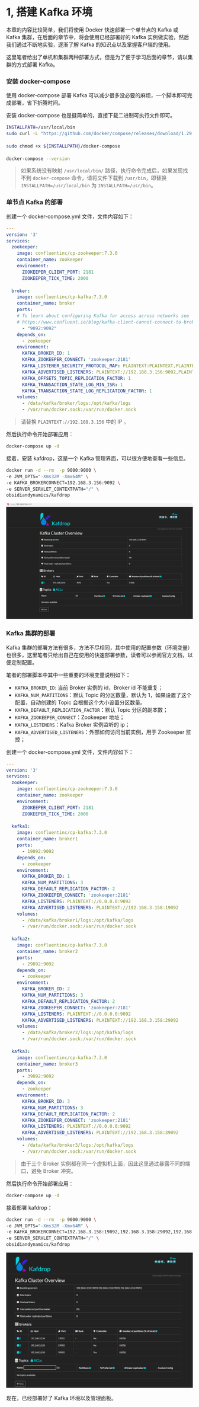 # 1, 搭建 Kafka 环境

本章的内容比较简单，我们将使用 Docker 快速部署一个单节点的 Kafka 或 Kafka 集群，在后面的章节中，将会使用已经部署好的 Kafka 实例做实验，然后我们通过不断地实验，逐渐了解 Kafka 的知识点以及掌握客户端的使用。 





这里笔者给出了单机和集群两种部署方式，但是为了便于学习后面的章节，请以集群的方式部署 Kafka。



### 安装 docker-compose

使用 docker-compose 部署 Kafka 可以减少很多没必要的麻烦，一个脚本即可完成部署，省下折腾时间。

安装 docker-compose 也是挺简单的，直接下载二进制可执行文件即可。



```bash
INSTALLPATH=/usr/local/bin
sudo curl -L "https://github.com/docker/compose/releases/download/1.29.2/docker-compose-$(uname -s)-$(uname -m)" -o ${INSTALLPATH}/docker-compose

sudo chmod +x ${INSTALLPATH}/docker-compose

docker-compose --version
```

> 如果系统没有映射 `/usr/local/bin/` 路径，执行命令完成后，如果发现找不到 `docker-compose` 命令，请将文件下载到 `/usr/bin`，即替换 `INSTALLPATH=/usr/local/bin` 为 `INSTALLPATH=/usr/bin`。



### 单节点 Kafka 的部署

创建一个 docker-compose.yml 文件，文件内容如下：



```yml
---
version: '3'
services:
  zookeeper:
    image: confluentinc/cp-zookeeper:7.3.0
    container_name: zookeeper
    environment:
      ZOOKEEPER_CLIENT_PORT: 2181
      ZOOKEEPER_TICK_TIME: 2000

  broker:
    image: confluentinc/cp-kafka:7.3.0
    container_name: broker
    ports:
    # To learn about configuring Kafka for access across networks see
    # https://www.confluent.io/blog/kafka-client-cannot-connect-to-broker-on-aws-on-docker-etc/
      - "9092:9092"
    depends_on:
      - zookeeper
    environment:
      KAFKA_BROKER_ID: 1
      KAFKA_ZOOKEEPER_CONNECT: 'zookeeper:2181'
      KAFKA_LISTENER_SECURITY_PROTOCOL_MAP: PLAINTEXT:PLAINTEXT,PLAINTEXT_INTERNAL:PLAINTEXT
      KAFKA_ADVERTISED_LISTENERS: PLAINTEXT://192.168.3.156:9092,PLAINTEXT_INTERNAL://broker:29092
      KAFKA_OFFSETS_TOPIC_REPLICATION_FACTOR: 1
      KAFKA_TRANSACTION_STATE_LOG_MIN_ISR: 1
      KAFKA_TRANSACTION_STATE_LOG_REPLICATION_FACTOR: 1
    volumes:
      - /data/kafka/broker/logs:/opt/kafka/logs
      - /var/run/docker.sock:/var/run/docker.sock
```

> 请替换 `PLAINTEXT://192.168.3.156` 中的 IP 。



然后执行命令开始部署应用：

```bash
docker-compose up -d
```



接着，安装 kafdrop，这是一个 Kafka 管理界面，可以很方便地查看一些信息。

```bash
docker run -d --rm  -p 9000:9000 \
-e JVM_OPTS="-Xms32M -Xmx64M" \
-e KAFKA_BROKERCONNECT=192.168.3.156:9092 \
-e SERVER_SERVLET_CONTEXTPATH="/" \
obsidiandynamics/kafdrop
```

![image-20221217104808644](images/image-20221217104808644.png)



### Kafka 集群的部署

Kafka 集群的部署方法有很多，方法不尽相同，其中使用的配置参数（环境变量）也很多，这里笔者只给出自己在使用的快速部署参数，读者可以参阅官方文档，以便定制配置。



笔者的部署脚本中其中一些重要的环境变量说明如下：

* `KAFKA_BROKER_ID`: 当前 Broker 实例的 id，Broker id 不能重复；
* `KAFKA_NUM_PARTITIONS`：默认 Topic 的分区数量，默认为 1，如果设置了这个配置，自动创建的 Topic 会根据这个大小设置分区数量。
* `KAFKA_DEFAULT_REPLICATION_FACTOR`：默认 Topic 分区的副本数；
* `KAFKA_ZOOKEEPER_CONNECT`：Zookeeper 地址；
* `KAFKA_LISTENERS`：Kafka Broker 实例监听的 ip；
* `KAFKA_ADVERTISED_LISTENERS`：外部如何访问当前实例，用于 Zookeeper 监控；



创建一个 docker-compose.yml 文件，文件内容如下：

 ```yml
 ---
 version: '3'
 services:
   zookeeper:
     image: confluentinc/cp-zookeeper:7.3.0
     container_name: zookeeper
     environment:
       ZOOKEEPER_CLIENT_PORT: 2181
       ZOOKEEPER_TICK_TIME: 2000
 
   kafka1:
     image: confluentinc/cp-kafka:7.3.0
     container_name: broker1
     ports:
       - 19092:9092
     depends_on:
       - zookeeper
     environment:
       KAFKA_BROKER_ID: 1
       KAFKA_NUM_PARTITIONS: 3
       KAFKA_DEFAULT_REPLICATION_FACTOR: 2
       KAFKA_ZOOKEEPER_CONNECT: 'zookeeper:2181'
       KAFKA_LISTENERS: PLAINTEXT://0.0.0.0:9092
       KAFKA_ADVERTISED_LISTENERS: PLAINTEXT://192.168.3.158:19092
     volumes:
       - /data/kafka/broker1/logs:/opt/kafka/logs
       - /var/run/docker.sock:/var/run/docker.sock
       
   kafka2:
     image: confluentinc/cp-kafka:7.3.0
     container_name: broker2
     ports:
       - 29092:9092
     depends_on:
       - zookeeper
     environment:
       KAFKA_BROKER_ID: 2
       KAFKA_NUM_PARTITIONS: 3
       KAFKA_DEFAULT_REPLICATION_FACTOR: 2
       KAFKA_ZOOKEEPER_CONNECT: 'zookeeper:2181'
       KAFKA_LISTENERS: PLAINTEXT://0.0.0.0:9092
       KAFKA_ADVERTISED_LISTENERS: PLAINTEXT://192.168.3.158:29092
     volumes:
       - /data/kafka/broker2/logs:/opt/kafka/logs
       - /var/run/docker.sock:/var/run/docker.sock
       
   kafka3:
     image: confluentinc/cp-kafka:7.3.0
     container_name: broker3
     ports:
       - 39092:9092
     depends_on:
       - zookeeper
     environment:
       KAFKA_BROKER_ID: 3
       KAFKA_NUM_PARTITIONS: 3
       KAFKA_DEFAULT_REPLICATION_FACTOR: 2
       KAFKA_ZOOKEEPER_CONNECT: 'zookeeper:2181'
       KAFKA_LISTENERS: PLAINTEXT://0.0.0.0:9092
       KAFKA_ADVERTISED_LISTENERS: PLAINTEXT://192.168.3.158:39092
     volumes:
       - /data/kafka/broker3/logs:/opt/kafka/logs
       - /var/run/docker.sock:/var/run/docker.sock
 ```

> 由于三个 Broker 实例都在同一个虚拟机上面，因此这里通过暴露不同的端口，避免 Broker 冲突。



然后执行命令开始部署应用：

```bash
docker-compose up -d
```



接着部署 kafdrop：

```bash
docker run -d --rm  -p 9000:9000 \
-e JVM_OPTS="-Xms32M -Xmx64M" \
-e KAFKA_BROKERCONNECT=192.168.3.158:19092,192.168.3.158:29092,192.168.3.158:39092 \
-e SERVER_SERVLET_CONTEXTPATH="/" \
obsidiandynamics/kafdrop
```

![image-20221227202430307](images/image-20221227202430307.png)





现在，已经部署好了 Kafka 环境以及管理面板。